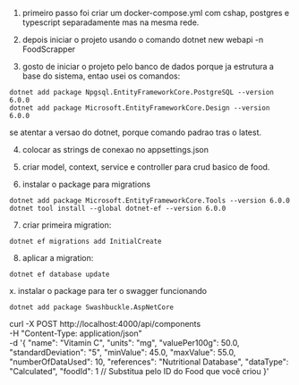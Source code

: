 1. primeiro passo foi criar um docker-compose.yml com cshap, postgres e typescript separadamente mas na mesma rede.

2. depois iniciar o projeto usando o comando dotnet new webapi -n FoodScrapper

3. gosto de iniciar o projeto pelo banco de dados porque ja estrutura a base do sistema, entao usei os comandos:

````
dotnet add package Npgsql.EntityFrameworkCore.PostgreSQL --version 6.0.0
dotnet add package Microsoft.EntityFrameworkCore.Design --version 6.0.0
````
se atentar a versao do dotnet, porque comando padrao tras o latest.

4. colocar as strings de conexao no appsettings.json

5. criar model, context, service e controller para crud basico de food.

6. instalar o package para migrations
```
dotnet add package Microsoft.EntityFrameworkCore.Tools --version 6.0.0
dotnet tool install --global dotnet-ef --version 6.0.0
```

7. criar primeira migration:
```
dotnet ef migrations add InitialCreate
```

8. aplicar a migration:
```
dotnet ef database update
```

x. instalar o package para ter o swagger funcionando
```
dotnet add package Swashbuckle.AspNetCore
```

curl -X POST http://localhost:4000/api/components \
-H "Content-Type: application/json" \
-d '{
    "name": "Vitamin C",
    "units": "mg",
    "valuePer100g": 50.0,
    "standardDeviation": "5",
    "minValue": 45.0,
    "maxValue": 55.0,
    "numberOfDataUsed": 10,
    "references": "Nutritional Database",
    "dataType": "Calculated",
    "foodId": 1 // Substitua pelo ID do Food que você criou
}'
